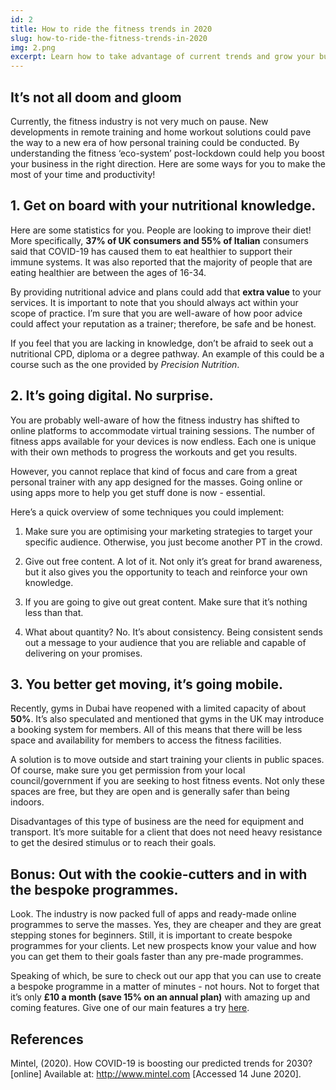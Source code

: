 ```yaml
---
id: 2
title: How to ride the fitness trends in 2020
slug: how-to-ride-the-fitness-trends-in-2020
img: 2.png
excerpt: Learn how to take advantage of current trends and grow your business.
---
```


## It’s not all doom and gloom

Currently, the fitness industry is not very much on pause. New developments in remote training and home workout solutions could pave the way to a new era of how personal training could be conducted. By understanding the fitness ‘eco-system’ post-lockdown could help you boost your business in the right direction. Here are some ways for you to make the most of your time and productivity!

## 1. Get on board with your nutritional knowledge.

Here are some statistics for you. People are looking to improve their diet! More specifically, **37% of UK consumers and 55% of Italian** consumers said that COVID-19 has caused them to eat healthier to support their immune systems. It was also reported that the majority of people that are eating healthier are between the ages of 16-34.

By providing nutritional advice and plans could add that **extra value** to your services. It is important to note that you should always act within your scope of practice. I’m sure that you are well-aware of how poor advice could affect your reputation as a trainer; therefore, be safe and be honest.

If you feel that you are lacking in knowledge, don’t be afraid to seek out a nutritional CPD, diploma or a degree pathway. An example of this could be a course such as the one provided by *Precision Nutrition*.

## 2. It’s going digital. No surprise.

You are probably well-aware of how the fitness industry has shifted to online platforms to accommodate virtual training sessions. The number of fitness apps available for your devices is now endless. Each one is unique with their own methods to progress the workouts and get you results.

However, you cannot replace that kind of focus and care from a great personal trainer with any app designed for the masses. Going online or using apps more to help you get stuff done is now - essential.

Here’s a quick overview of some techniques you could implement:

1. Make sure you are optimising your marketing strategies to target your specific audience. Otherwise, you just become another PT in the crowd.

2. Give out free content. A lot of it. Not only it’s great for brand awareness, but it also gives you the opportunity to teach and reinforce your own knowledge.

3. If you are going to give out great content. Make sure that it’s nothing less than that.

4. What about quantity? No. It’s about consistency. Being consistent sends out a message to your audience that you are reliable and capable of delivering on your promises.

## 3. You better get moving, it’s going mobile.

Recently, gyms in Dubai have reopened with a limited capacity of about **50%**. It’s also speculated and mentioned that gyms in the UK may introduce a booking system for members. All of this means that there will be less space and availability for members to access the fitness facilities.

A solution is to move outside and start training your clients in public spaces. Of course, make sure you get permission from your local council/government if you are seeking to host fitness events. Not only these spaces are free, but they are open and is generally safer than being indoors.

Disadvantages of this type of business are the need for equipment and transport. It’s more suitable for a client that does not need heavy resistance to get the desired stimulus or to reach their goals.

## Bonus: Out with the cookie-cutters and in with the bespoke programmes.

Look. The industry is now packed full of apps and ready-made online programmes to serve the masses. Yes, they are cheaper and they are great stepping stones for beginners. Still, it is important to create bespoke programmes for your clients. Let new prospects know your value and how you can get them to their goals faster than any pre-made programmes.

Speaking of which, be sure to check out our app that you can use to create a bespoke programme in a matter of minutes - not hours. Not to forget that it’s only **£10 a month (save 15% on an annual plan)** with amazing up and coming features. Give one of our main features a try [here](http://www.traininblocks.com/features).

## References

Mintel, (2020). How COVID-19 is boosting our predicted trends for 2030? [online] Available at: http://www.mintel.com [Accessed 14 June 2020].
